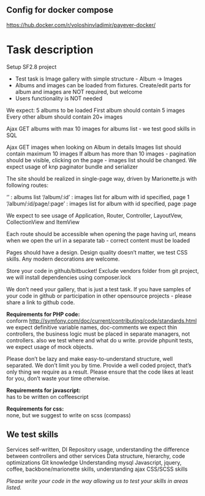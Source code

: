 Config for docker compose
-------------------------

https://hub.docker.com/r/voloshinvladimir/payever-docker/

Task description
=================

Setup SF2.8 project
 - Test task is Image gallery with simple structure - Album -> Images
 - Albums and images can be loaded from fixtures. Create/edit parts for album and images are NOT required, but welcome
 - Users functionality is NOT needed

We expect:
5 albums to be loaded
First album should contain 5 images
Every other album should contain 20+ images

Ajax GET albums with max 10 images for albums list - we test good skills in SQL

Ajax GET images when looking on Album in details
Images list should contain maximum 10 images
If album has more than 10 images - pagination should be visible, clicking on the page - images list should be changed. 
We expect usage of knp paginator bundle and  serializer

The site should be realized in single-page way, driven by Marionette.js with following routes:

‘’ : albums list
‘/album/:id’ : images list for album with id specified, page 1
‘/album/:id/page/:page’ : images list for album with id specified, page :page

We expect to see usage of Application, Router, Controller, LayoutVew, CollectionView and ItemView

Each route should be accessible when opening the page having url, means when we open the url in a separate tab - correct content must be loaded

Pages should have a design. Design quality doesn’t matter, we test CSS skills. Any modern decorations are welcome.

Store your code in github/bitbucket!
Exclude vendors folder from git project, we will install dependencies using composer.lock

We don’t need your gallery, that is just a test task. If you have samples of your code in github or participation  in other opensource projects - please share a link to github code.


**Requirements for PHP code:** <br />
conform http://symfony.com/doc/current/contributing/code/standards.html
we expect definitive variable names, doc-comments
we expect thin controllers, the business logic must be placed in separate managers, not controllers.
also we test where and what do u write. 
provide phpunit tests, we expect usage of mock objects.

Please don’t be lazy and make easy-to-understand structure, well separated.
We don’t limit you by time. Provide a well coded project, that’s only thing we require as a result. Please ensure that the code likes at least for you, don’t waste your time otherwise.


**Requirements for javascript:** <br />
has to be written on coffeescript<br />

**Requirements for css:** <br />
none, but we suggest to write on scss (compass)<br />

We test skills
----------------

Services self-written, DI
Repository usage, understanding the difference between controllers and other services
Data structure, hierarchy, code optimizations
Git knowledge
Understanding mysql
Javascript, jquery, coffee, backbone/marionette skills, understanding ajax
CSS/SCSS skills

*Please write your code in the way allowing us to test your skills in areas listed.*
